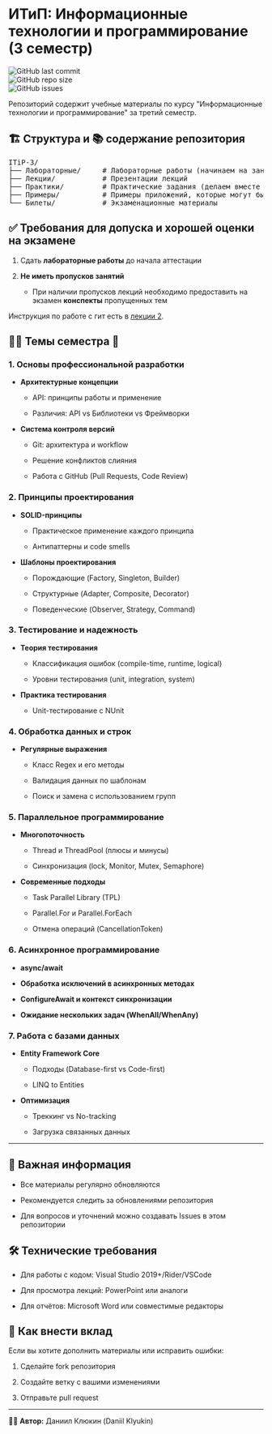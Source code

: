 <h1>ИТиП: Информационные технологии и программирование (3 семестр)</h1>
<p>
 <img src="https://img.shields.io/github/last-commit/DaniilKlyukin/ITiP-3" alt="GitHub last commit"><br>
 <img src="https://img.shields.io/github/repo-size/DaniilKlyukin/ITiP-3" alt="GitHub repo size"><br>
 <img src="https://img.shields.io/github/issues/DaniilKlyukin/ITiP-3" alt="GitHub issues">
</p>
 
<p>Репозиторий содержит учебные материалы по курсу "Информационные технологии и программирование" за третий семестр.</p>

<h2>🏗️ Структура и 📚 содержание репозитория</h2>
<div class="md-code-block md-code-block-dark">
<pre>ITiP-3/
├── Лабораторные/     # Лабораторные работы (начинаем на занятии и доделываем дома)
├── Лекции/           # Презентации лекций
├── Практики/         # Практические задания (делаем вместе на занятии, если пропустили - делаем дома)
├── Примеры/          # Примеры приложений, которые могут быть полезны при выполнении ЛР и ПР
└── Билеты/           # Экзаменационные материалы</pre>
</div>

<h2>✅ Требования для допуска и хорошей оценки на экзамене</h2>
<ol start="1">
 <li><p>Сдать <strong>лабораторные работы</strong> до начала аттестации</p></li>
 <li><p><strong>Не иметь пропусков занятий</strong></p>
  <ul>
   <li><p>При наличии пропусков лекций необходимо предоставить на экзамен <strong>конспекты</strong> пропущенных тем</p></li>
  </ul>
 </li>
</ol>

Инструкция по работе с гит есть в [лекции 2](https://github.com/DaniilKlyukin/ITiP-3/blob/master/%D0%9B%D0%B5%D0%BA%D1%86%D0%B8%D0%B8/%D0%98%D0%A2%D0%B8%D0%9F%203%20%D0%BB%D0%B5%D0%BA%202.pptx).

<h2>👨‍🏫 Темы семестра 🚀</h2>
<h3>1. Основы профессиональной разработки</h3>
<ul>
	<li>
		<p>
			<strong>Архитектурные концепции</strong>
		</p>
		<ul>
			<li>
				<p>API: принципы работы и применение</p>
			</li>
			<li>
				<p>Различия: API vs Библиотеки vs Фреймворки</p>
			</li>
		</ul>
	</li>
	<li>
		<p>
			<strong>Система контроля версий</strong>
		</p>
		<ul>
			<li>
				<p>Git: архитектура и workflow</p>
			</li>
			<li>
				<p>Решение конфликтов слияния</p>
			</li>
			<li>
				<p>Работа с GitHub (Pull Requests, Code Review)</p>
			</li>
		</ul>
	</li>
</ul>
<h3>2. Принципы проектирования</h3>
<ul>
	<li>
		<p>
			<strong>SOLID-принципы</strong>
		</p>
		<ul>
			<li>
				<p>Практическое применение каждого принципа</p>
			</li>
			<li>
				<p>Антипаттерны и code smells</p>
			</li>
		</ul>
	</li>
	<li>
		<p>
			<strong>Шаблоны проектирования</strong>
		</p>
		<ul>
			<li>
				<p>Порождающие (Factory, Singleton, Builder)</p>
			</li>
			<li>
				<p>Структурные (Adapter, Composite, Decorator)</p>
			</li>
			<li>
				<p>Поведенческие (Observer, Strategy, Command)</p>
			</li>
		</ul>
	</li>
</ul>
<h3>3. Тестирование и надежность</h3>
<ul>
	<li>
		<p>
			<strong>Теория тестирования</strong>
		</p>
		<ul>
			<li>
				<p>Классификация ошибок (compile-time, runtime, logical)</p>
			</li>
			<li>
				<p>Уровни тестирования (unit, integration, system)</p>
			</li>
		</ul>
	</li>
	<li>
		<p>
			<strong>Практика тестирования</strong>
		</p>
		<ul>
			<li>
				<p>Unit-тестирование с NUnit</p>
			</li>
		</ul>
	</li>
</ul>
<h3>4. Обработка данных и строк</h3>
<ul>
	<li>
		<p>
			<strong>Регулярные выражения</strong>
		</p>
		<ul>
			<li>
				<p>Класс Regex и его методы</p>
			</li>
			<li>
				<p>Валидация данных по шаблонам</p>
			</li>
			<li>
				<p>Поиск и замена с использованием групп</p>
			</li>
		</ul>
	</li>
</ul>
<h3>5. Параллельное программирование</h3>
<ul>
	<li>
		<p>
			<strong>Многопоточность</strong>
		</p>
		<ul>
			<li>
				<p>Thread и ThreadPool (плюсы и минусы)</p>
			</li>
			<li>
				<p>Синхронизация (lock, Monitor, Mutex, Semaphore)</p>
			</li>
		</ul>
	</li>
	<li>
		<p>
			<strong>Современные подходы</strong>
		</p>
		<ul>
			<li>
				<p>Task Parallel Library (TPL)</p>
			</li>
			<li>
				<p>Parallel.For и Parallel.ForEach</p>
			</li>
			<li>
				<p>Отмена операций (CancellationToken)</p>
			</li>
		</ul>
	</li>
</ul>
<h3>6. Асинхронное программирование</h3>
<ul>
	<li>
		<p><strong>async/await</strong></p>
	</li>
	<li>
		<p><strong>Обработка исключений в асинхронных методах</strong></p>
	</li>
	<li>
		<p><strong>ConfigureAwait и контекст синхронизации</strong></p>
	</li>
	<li>
		<p><strong>Ожидание нескольких задач (WhenAll/WhenAny)</strong></p>
	</li>
</ul>
<h3>7. Работа с базами данных</h3>
<ul>
	<li>
		<p>
			<strong>Entity Framework Core</strong>
		</p>
		<ul>
			<li>
				<p>Подходы (Database-first vs Code-first)</p>
			</li>
			<li>
				<p>LINQ to Entities</p>
			</li>
		</ul>
	</li>
	<li>
		<p>
			<strong>Оптимизация</strong>
		</p>
		<ul>
			<li>
				<p>Треккинг vs No-tracking</p>
			</li>
			<li>
				<p>Загрузка связанных данных</p>
			</li>
		</ul>
	</li>
</ul>		
<hr>

<h2>📌 Важная информация</h2>
<ul>
 <li><p>Все материалы регулярно обновляются</p></li>
 <li><p>Рекомендуется следить за обновлениями репозитория</p></li>
 <li><p>Для вопросов и уточнений можно создавать Issues в этом репозитории</p></li>
</ul>

<h2>🛠 Технические требования</h2>
 <ul>
  <li><p>Для работы с кодом: Visual Studio 2019+/Rider/VSCode</p></li>
  <li><p>Для просмотра лекций: PowerPoint или аналоги</p></li>
  <li><p>Для отчётов: Microsoft Word или совместимые редакторы</p></li>
 </ul>
 
<h2>🤝 Как внести вклад</h2>
<p>Если вы хотите дополнить материалы или исправить ошибки:</p>
<ol start="1"><li><p>Сделайте fork репозитория</p></li>
 <li><p>Создайте ветку с вашими изменениями</p></li>
 <li><p>Отправьте pull request</p></li>
</ol>
<hr>
<p>👨‍💻 <strong>Автор:</strong> Даниил Клюкин (Daniil Klyukin)</p>
